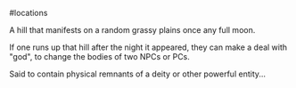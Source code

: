---
---

\#locations 

A hill that manifests on a random grassy plains once any full moon.

If one runs up that hill after the night it appeared, they can make a deal with "god", to change the bodies of two NPCs or PCs.

Said to contain physical remnants of a deity or other powerful entity...
